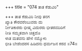 +++
title = "074 ತಾತ ಕೆಡುವಿರಿ"

+++
ತಾತ ಕೆಡುವಿರಿ ನೀವು ತನಗ  
ಖ್ಯಾತಿ ಕೌರವರೆಂಬುವರು ದು  
ರ್ನೀತಿಕಾರರು ಭೀಷ್ಮ ವಿದುರರು ಭೀತರವದಿರಿಗೆ   
ನೀತಿ ಸಮ್ಮತವಾಗಿ ಚಿತ್ತದೊ  
ಳಾತ ಮತವನು ಹೇಳಿ ನಮ್ಮೊಳು  
ಭೀತಿ ಬೇಡೆಂದರಸ ಹಿಡಿದನು ಧರ್ಮಜನ ಕರವ     ॥74॥